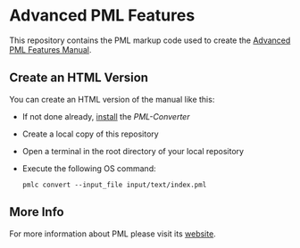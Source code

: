 # Advanced PML Features

This repository contains the PML markup code used to create the [Advanced PML Features Manual](https://www.pml-lang.dev/docs/advanced_features/index.html).

## Create an HTML Version

You can create an HTML version of the manual like this:
- If not done already, [install](https://www.pml-lang.dev/downloads/install.html) the _PML-Converter_
- Create a local copy of this repository
- Open a terminal in the root directory of your local repository
- Execute the following OS command:
  
  `pmlc convert --input_file input/text/index.pml`

## More Info

For more information about PML please visit its [website](https://www.pml-lang.dev).